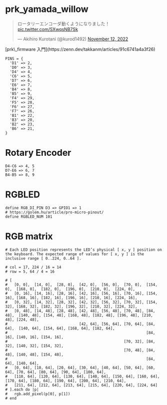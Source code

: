 # prk_yamada_willow

<blockquote class="twitter-tweet"><p lang="ja" dir="ltr">ロータリーエンコーダ動くようになりました！ <a href="https://t.co/SXwqsNB7Sk">pic.twitter.com/SXwqsNB7Sk</a></p>&mdash; Akihiro Kurotani (@kurod1492) <a href="https://twitter.com/kurod1492/status/1591436962636115969?ref_src=twsrc%5Etfw">November 12, 2022</a></blockquote> <script async src="https://platform.twitter.com/widgets.js" charset="utf-8"></script>
[prk\_firmware 入門](https://zenn.dev/takkanm/articles/91c6741a4a3f26)

```
PINS = {
  'D1' => 2,
  'D0' => 3,
  'D4' => 4,
  'C6' => 5,
  'D7' => 6,
  'E6' => 7,
  'B4' => 8,
  'B5' => 9,
  'F4' => 29,
  'F5' => 28,
  'F6' => 27,
  'F7' => 26,
  'B1' => 22,
  'B3' => 20,
  'B2' => 23,
  'B6' => 21,
}
```

# Rotary Encoder

```
D4-C6 => 4, 5
D7-E6 => 6, 7
B4-B5 => 8, 9
```

# RGBLED

```
define RGB_DI_PIN D3 => GPIO1 => 1
# https://golem.hu/article/pro-micro-pinout/
define RGBLED_NUM 101
```

# RGB matrix

```
# Each LED position represents the LED’s physical [ x, y ] position on the keyboard. The expected range of values for [ x, y ] is the inclusive range [ 0..224, 0..64 ].

# col = 17, 224 / 16 = 14
# row = 5, 64 / 4 = 16

# [
#   [0, 0],  [14, 0],  [28, 0],  [42, 0],  [56, 0],  [70, 0],  [154, 0],  [168, 0],  [182, 0],  [196, 0],  [210, 0],  [224, 0], 
#   [0, 16], [14, 16], [28, 16], [42, 16], [56, 16], [70, 16], [154, 16], [168, 16], [182, 16], [196, 16], [210, 16], [224, 16],
#   [0, 32], [14, 32], [28, 32], [42, 32], [56, 32], [70, 32], [154, 32], [168, 32], [182, 32], [196, 32], [210, 32], [224, 32],
#   [0, 48], [14, 48], [28, 48], [42, 48], [56, 48], [70, 48], [84, 48],  [140, 48], [154, 48], [168, 48], [182, 48], [196, 48], [210, 48], [224, 48],
#                                [42, 64], [56, 64], [70, 64], [84, 64],  [140, 64], [154, 64], [168, 64], [182, 64],
#                                                              [84, 16], [140, 16], [154, 16],
#                                                    [70, 32], [84, 32], [140, 32], [154, 32],
#                                                    [70, 48], [84, 48], [140, 48], [154, 48],
#                                                              [84, 64], [140, 64],
#   [0, 64], [10, 64], [20, 64], [30, 64], [40, 64], [50, 64], [60, 64], [70, 64], [80, 64], [90, 64], [100, 64],
#   [110, 64], [120, 64], [130, 64], [140, 64], [150, 64], [160, 64], [170, 64], [180, 64], [190, 64], [200, 64], [210, 64], 
#   [211, 64], [212, 64], [213, 64], [215, 64], [220, 64], [224, 64]
# ].each do |p|
#   rgb.add_pixel(p[0], p[1])
# end
```
